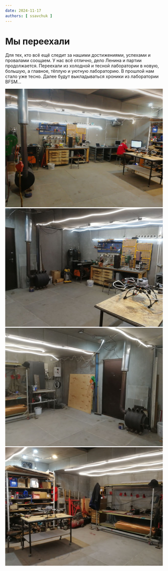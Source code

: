 ```yaml
---
date: 2024-11-17
authors: [ ssavchuk ]
---
```

# Мы переехали

Для тех, кто всё ещё следит за нашими достижениями, успехами и провалами соощаем. У нас всё отлично, дело Ленина и партии продолжается. Переехали из холодной и тесной лаборатории в новую, большую, а главное, тёплую и уютную лабораторию. В прошлой нам стало уже тесно. Далее будут выкладываться хроники из лаборатории BFSM...

<!-- more -->

![](20241117-new-workshop1.jpg)
![](20241117-new-workshop2.jpg)
![](20241117-new-workshop3.jpg)
![](20241117-new-workshop4.jpg)
